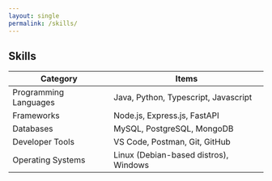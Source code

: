 ```yaml
---
layout: single
permalink: /skills/
---
```


## Skills


| Category              | Items                                 |
| --------              |   ----                                |
| Programming Languages | Java, Python, Typescript, Javascript  |
| Frameworks            | Node.js, Express.js, FastAPI          |
| Databases             | MySQL, PostgreSQL, MongoDB            |
| Developer Tools       | VS Code, Postman, Git, GitHub         |
| Operating Systems     | Linux (Debian-based distros), Windows |
